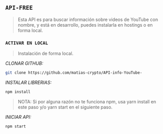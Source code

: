 ## `API-FREE`


> Esta API es para buscar información sobre videos de YouTube con nombre, y está en desarrollo, puedes instalarla en hostings o en forma local.


### `ACTIVAR EN LOCAL`

> Instalación de forma local.

*CLONAR GITHUB:* 

```bash
git clone https://github.com/matias-crypto/API-info-YouTube-
```
*INSTALAR LIBRERIAS:*

```bash
npm install
```
> NOTA: Si por alguna razón no te funciona npm, usa yarn install en este paso y/o yarn start en el siguiente paso.

*INICIAR API:*

```bash
npm start
```

